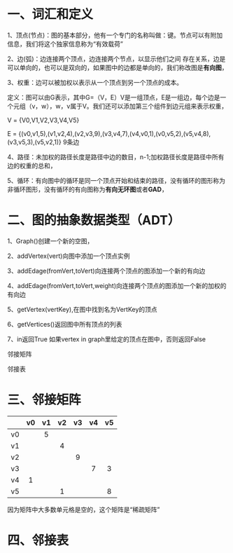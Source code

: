 # 一、词汇和定义

1、顶点(节点)：图的基本部分，他有一个专门的名称叫做：键。节点可以有附加信息，我们将这个独家信息称为“有效载荷”

2、边(弧)：边连接两个顶点，边连接两个节点，以显示他们之间 存在关系，边是可以单向的，也可以是双向的，如果图中的边都是单向的，我们称改图是**有向图**，

3、权重：边可以被加权以表示从一个顶点到另一个顶点的成本。

定义：图可以由G表示，其中G=（V，E）V是一组顶点，E是一组边，每个边是一个元组（v，w），w，v属于V。我们还可以添加第三个组件到边元组来表示权重，

V = {V0,V1,V2,V3,V4,V5}

E = {(v0,v1,5),(v1,v2,4),(v2,v3,9),(v3,v4,7),(v4,v0,1),(v0,v5,2),(v5,v4,8),(v3,v5,3),(v5,v2,1)} 9条边

4、路径：未加权的路径长度是路径中边的数目，n-1;加权路径长度是路径中所有边的权重的总和，

5、循环：有向图中的循环是同一个顶点开始和结束的路径，没有循环的图形称为非循环图形，没有循环的有向图称为**有向无环图**或者**GAD**，

# 二、图的抽象数据类型（ADT）

1、Graph()创建一个新的空图，

2、addVertex(vert)向图中添加一个顶点实例

3、addEdage(fromVert,toVert)向连接两个顶点的图添加一个新的有向边

4、addEdage(fromVert,toVert,weight)向连接两个顶点的图添加一个新的加权的有向边

5、getVertex(vertKey),在图中找到名为VertKey的顶点

6、getVertices()返回图中所有顶点的列表

7、in返回True 如果vertex in graph里给定的顶点在图中，否则返回False



邻接矩阵

邻接表

# 三、邻接矩阵

|      |  v0  |  v1  |  v2  |  v3  |  v4  |  v5  |
| :--: | :--: | :--: | :--: | :--: | :--: | :--: |
|  v0  |      |  5   |      |      |      |      |
|  v1  |      |      |  4   |      |      |      |
|  v2  |      |      |      |  9   |      |      |
|  v3  |      |      |      |      |  7   |  3   |
|  v4  |  1   |      |      |      |      |      |
|  v5  |      |      |  1   |      |      |  8   |

因为矩阵中大多数单元格是空的，这个矩阵是“稀疏矩阵”







# 四、邻接表

